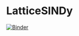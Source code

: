 # LatticeSINDy 

[![Binder](https://mybinder.org/badge_logo.svg)](https://mybinder.org/v2/gh/poulamisganguly/LatticeSINDy/HEAD)
